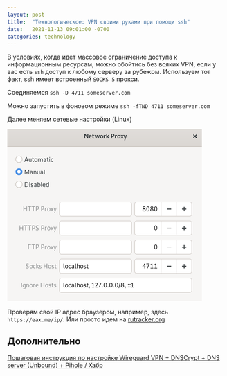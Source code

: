 ```yaml
---
layout: post
title:  "Технологическое: VPN своими руками при помощи ssh"
date:   2021-11-13 09:01:00 -0700
categories: technology
---
```


В условиях, когда идет массовое ограничение доступа к информационным ресурсам, 
можно обойтись без всяких VPN, если у вас есть `ssh` доступ
к любому серверу за рубежом. Используем тот факт, ssh имеет встроенный `SOCKS 5` прокси.

Соединяемся 
`ssh -D 4711 someserver.com`

Можно запустить в фоновом режиме
`ssh -fTND 4711 someserver.com`

Далее меняем сетевые настройки (Linux)

![socks5_proxy.png](/assets/socks5_proxy.png)

Проверям свой IP адрес браузером, например, здесь `https://eax.me/ip/`. Или просто идем на [rutracker.org](https://rutracker.org/)

## Дополнительно

[Пошаговая инструкция по настройке Wireguard VPN + DNSCrypt + DNS server (Unbound) + Pihole / Хабр](/assets/vpn_idea1.mhtml)
